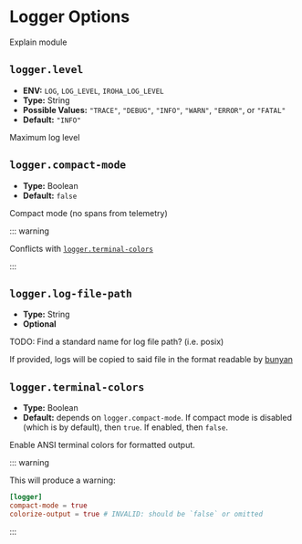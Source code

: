 # Logger Options

Explain module

## `logger.level`

- **ENV:** `LOG`, `LOG_LEVEL`, `IROHA_LOG_LEVEL`
- **Type:** String
- **Possible Values:** `"TRACE"`, `"DEBUG"`, `"INFO"`, `"WARN"`, `"ERROR"`,
  or `"FATAL"`
- **Default:** `"INFO"`

Maximum log level

## `logger.compact-mode`

- **Type:** Boolean
- **Default:** `false`

Compact mode (no spans from telemetry)

::: warning

Conflicts with [`logger.terminal-colors`](#logger-terminal-colors)

:::

## `logger.log-file-path`

- **Type:** String
- **Optional**

TODO: Find a standard name for log file path? (i.e. posix)

If provided, logs will be copied to said file in the format readable by
[bunyan](https://lib.rs/crates/bunyan)

## `logger.terminal-colors`

- **Type:** Boolean
- **Default:** depends on `logger.compact-mode`. If compact mode is
  disabled (which is by default), then `true`. If enabled, then `false`.

Enable ANSI terminal colors for formatted output.

::: warning

This will produce a warning:

```toml
[logger]
compact-mode = true
colorize-output = true # INVALID: should be `false` or omitted
```

:::
